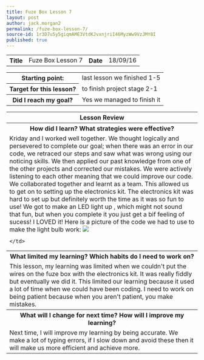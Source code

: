 ```yaml
---
title: Fuze Box Lesson 7
layout: post
author: jack.morgan2
permalink: /fuze-box-lesson-7/
source-id: 1r3D7u5y5giqmAME3VtdKJvxnjriI46MyzWw9VzJMY8I
published: true
---
```

<table>
  <tr>
    <th>Title</th>
    <td>Fuze Box Lesson 7</td>
    <th>Date</th>
    <td>18/09/16</td>
  </tr>
</table>


<table>
  <tr>
    <th>Starting point:</th>
    <td>last lesson we finished 1-5</td>
  </tr>
  <tr>
    <th>Target for this lesson?</th>
    <td>to finish project stage 2-1</td>
  </tr>
  <tr>
    <th>Did I reach my goal?</th>
    <td>Yes we managed to finish it</td>
  </tr>
</table>


<table>
  <tr>
    <th>Lesson Review</th>
  </tr>
  <tr>
    <th>How did I learn? What strategies were effective? </th>
  </tr>
  <tr>
    <td>Kriday and I worked well together. We thought logically  and persevered to complete our goal; when there was an error in our code, we retraced our steps and saw what was wrong using our noticing skills.  We then applied our past knowledge from one of the other projects and corrected our mistakes. We were actively listening to each other meaning  that we could improve our code. We collaborated together and learnt as a team. This allowed us to get on to setting up the electronics kit. The electronics kit was hard to set up but definitely worth the time as it was so fun to use! We got to make an LED light up , which might not sound that fun, but when you complete it you just get a bif feeling of sucess! I LOVED it!  Here is a picture of the code we had to use to make the light bulb work: <!--and a picture of the wiring, consisting of 2 leds a resistor and 2 wires -->
    
    
    
    
    
    
    
   <img src="https://github.com/jackm245/jackm245.github.io/blob/master/images/project%20stage%204-1%20code.PNG?raw=true"> 
     
    
    </td>
  </tr>
  
  <tr>
    <th> What limited my learning? Which habits do I need to work on? </th>
  </tr>
  <tr>
    <td>This lesson, my learning was limited when we couldn't put the wires on the fuze box with the electronics kit. It was really fiddly but eventually we did it. This limited our learning because it used a lot of time when we could have been coding. I need to work on being patient because when you aren't patient, you make mistakes.</td>
  </tr>
  <tr>
    <th>What will I change for next time? How will I improve my learning?</th>
  </tr>
  <tr>
    <td>Next time, I will improve my learning by being accurate. We make a lot of typing errors, if I slow down and avoid these then it will make us more efficient and achieve more.</td>
  </tr>
</table>


